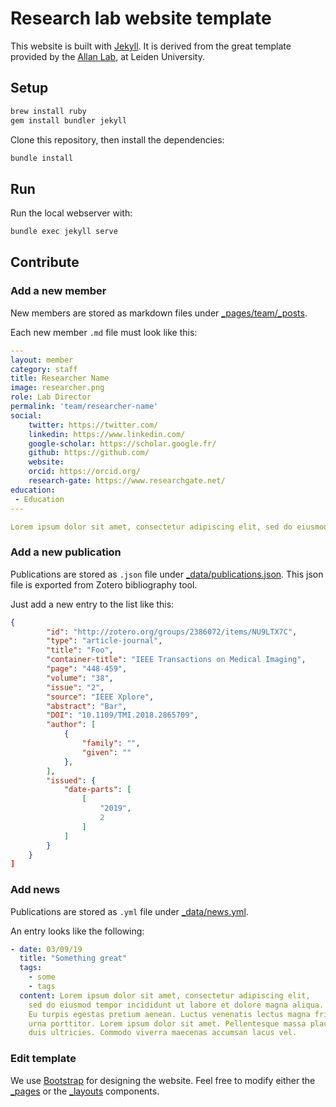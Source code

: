 # Research lab website template

This website is built with [Jekyll](https://jekyllrb.com/). It is derived from the great template provided by the [Allan Lab](https://www.allanlab.org/aboutwebsite.html), at Leiden University.

## Setup

``` bash
brew install ruby
gem install bundler jekyll
```

Clone this repository, then install the dependencies:

``` bash
bundle install
```

## Run

Run the local webserver with:

``` bash
bundle exec jekyll serve
```

## Contribute

### Add a new member

New members are stored as markdown files under [_pages/team/_posts](_pages/team/_posts).

Each new member `.md` file must look like this:

``` yaml
---
layout: member
category: staff
title: Researcher Name
image: researcher.png
role: Lab Director
permalink: 'team/researcher-name'
social:
    twitter: https://twitter.com/
    linkedin: https://www.linkedin.com/
    google-scholar: https://scholar.google.fr/
    github: https://github.com/
    website:
    orcid: https://orcid.org/
    research-gate: https://www.researchgate.net/
education:
 - Education
---

Lorem ipsum dolor sit amet, consectetur adipiscing elit, sed do eiusmod tempor incididunt ut labore et dolore magna aliqua. Ut enim ad minim veniam, quis nostrud exercitation ullamco laboris nisi ut aliquip ex ea commodo consequat. Duis aute irure dolor in reprehenderit in voluptate velit esse cillum dolore eu fugiat nulla pariatur. Excepteur sint occaecat cupidatat non proident, sunt in culpa qui officia deserunt mollit anim id est laborum.
```

### Add a new publication

Publications are stored as `.json` file under
[_data/publications.json](_data/publications.json).
This json file is exported from Zotero bibliography tool.

Just add a new entry to the list like this:

``` json
{
		"id": "http://zotero.org/groups/2386072/items/NU9LTX7C",
		"type": "article-journal",
		"title": "Foo",
		"container-title": "IEEE Transactions on Medical Imaging",
		"page": "448-459",
		"volume": "38",
		"issue": "2",
		"source": "IEEE Xplore",
		"abstract": "Bar",
		"DOI": "10.1109/TMI.2018.2865709",
		"author": [
			{
				"family": "",
				"given": ""
			},
		],
		"issued": {
			"date-parts": [
				[
					"2019",
					2
				]
			]
		}
	}
]
```

### Add news

Publications are stored as `.yml` file under [_data/news.yml](_data/news.yml).

An entry looks like the following:

```yaml
- date: 03/09/19
  title: "Something great"
  tags:
    - some
    - tags
  content: Lorem ipsum dolor sit amet, consectetur adipiscing elit,
    sed do eiusmod tempor incididunt ut labore et dolore magna aliqua.
    Eu turpis egestas pretium aenean. Luctus venenatis lectus magna fringilla
    urna porttitor. Lorem ipsum dolor sit amet. Pellentesque massa placerat
    duis ultricies. Commodo viverra maecenas accumsan lacus vel.
```

### Edit template

We use [Bootstrap](https://getbootstrap.com/) for designing the website. Feel free to modify either the [_pages](_pages/) or the
[_layouts](_layouts/) components.
